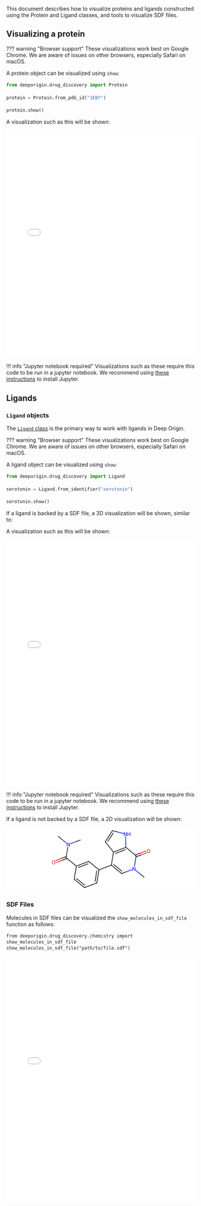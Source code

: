 This document describes how to visualize proteins and ligands constructed using the Protein and Ligand classes, and tools to visualize SDF files.

## Visualizing a protein

??? warning "Browser support"
    These visualizations work best on Google Chrome. We are aware of issues on other browsers, especially Safari on macOS.

A protein object can be visualized using `show`:

```python
from deeporigin.drug_discovery import Protein

protein = Protein.from_pdb_id("1EBY")

protein.show()
```

A visualization such as this will be shown:

<iframe 
    src="./protein.html" 
    width="100%" 
    height="600" 
    style="border:none;"
    title="Protein visualization"
></iframe>

!!! info "Jupyter notebook required"
    Visualizations such as these require this code to be run in a jupyter notebook. We recommend using [these instructions](../../install.md) to install Jupyter.




## Ligands

### `Ligand` objects

The [`Ligand` class](../ref/ligand.md)  is the primary way to work with ligands in Deep Origin.


??? warning "Browser support"
    These visualizations work best on Google Chrome. We are aware of issues on other browsers, especially Safari on macOS.

A ligand object can be visualized using `show`:

```python
from deeporigin.drug_discovery import Ligand

serotonin = Ligand.from_identifier("serotonin")

serotonin.show()
```

If a ligand is backed by a SDF file, a 3D visualization will be shown, similar to:

A visualization such as this will be shown:

<iframe 
    src="./ligand.html" 
    width="100%" 
    height="650" 
    style="border:none;"
    title="Ligand visualization"
></iframe>

!!! info "Jupyter notebook required"
    Visualizations such as these require this code to be run in a jupyter notebook. We recommend using [these instructions](../../install.md) to install Jupyter.


If a ligand is not backed by a SDF file, a 2D visualization will be shown:

![](../../images/ligand.png)


### SDF Files

Molecules in SDF files can be visualized the `show_molecules_in_sdf_file` function as follows:


```{.python notest}
from deeporigin.drug_discovery.chemistry import show_molecules_in_sdf_file
show_molecules_in_sdf_file("path/to/file.sdf")
```

<iframe 
    src="./brd-ligands.html" 
    width="100%" 
    height="650" 
    style="border:none;"
    title="Ligands visualization"
></iframe>


